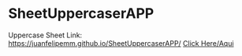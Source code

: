 # SheetUppercaserAPP
Uppercase Sheet
Link: https://juanfelipemm.github.io/SheetUppercaserAPP/
[Click Here/Aqui](https://juanfelipemm.github.io/SheetUppercaserAPP/)
